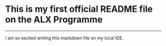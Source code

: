 # This is my first official README file on the ALX Programme 
---
I am so excited writing this markdown file on my local IDE.

